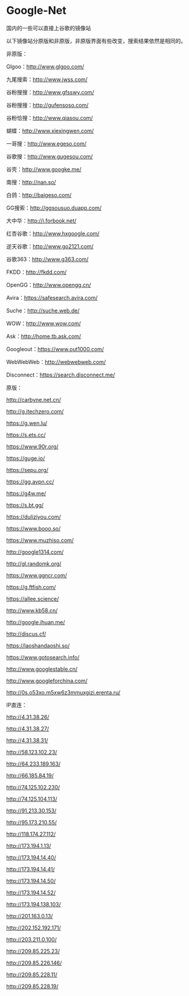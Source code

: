 # Google-Net

国内的一些可以直接上谷歌的镜像站


以下镜像站分原版和非原版，非原版界面有些改变，搜索结果依然是相同的。

非原版：

Glgoo：http://www.glgoo.com/

九尾搜索：http://www.jwss.com/

谷粉搜搜：http://www.gfsswy.com/

谷粉搜搜：http://gufensoso.com/

谷粉恰搜：http://www.qiasou.com/

蝴蝶：http://www.xiexingwen.com/

一哥搜：http://www.egeso.com/

谷歌搜：http://www.gugesou.com/

谷壳：http://www.googke.me/

南搜：http://nan.so/

白鸽：http://baigeso.com/

GG搜索：http://ggsousuo.duapp.com/

大中华：http://i.forbook.net/

红杏谷歌：http://www.hxgoogle.com/

逆天谷歌：http://www.go2121.com/

谷歌363：http://www.g363.com/

FKDD：http://fkdd.com/

OpenGG：http://www.opengg.cn/

Avira：https://safesearch.avira.com/

Suche：http://suche.web.de/

WOW：http://www.wow.com/

Ask：http://home.tb.ask.com/

Googleout：https://www.out1000.com/

WebWebWeb：http://webwebweb.com/

Disconnect：https://search.disconnect.me/

原版：

http://carbyne.net.cn/

http://g.itechzero.com/

https://g.wen.lu/

https://s.ets.cc/

https://www.90r.org/

https://guge.io/

https://sepu.org/

https://gg.avpn.cc/

https://g4w.me/

https://s.bt.gg/

https://duliziyou.com/

https://www.booo.so/

https://www.muzhiso.com/

http://google1314.com/

http://gl.randomk.org/

https://www.ggncr.com/

https://g.ftfish.com/

https://allee.science/

http://www.kb58.cn/

http://google.ihuan.me/

http://discus.cf/

https://laoshandaoshi.so/

https://www.gotosearch.info/

http://www.googlestable.cn/

http://www.googleforchina.com/

http://0s.o53xo.m5xw6z3mmuxgizi.erenta.ru/

IP直连：

http://4.31.38.26/

http://4.31.38.27/

http://4.31.38.31/

http://58.123.102.23/

http://64.233.189.163/

http://66.185.84.19/

http://74.125.102.230/

http://74.125.104.113/

http://91.213.30.153/

http://95.173.210.55/

http://118.174.27.112/

http://173.194.1.13/

http://173.194.14.40/

http://173.194.14.41/

http://173.194.14.50/

http://173.194.14.52/

http://173.194.138.103/

http://201.163.0.13/

http://202.152.192.171/

http://203.211.0.100/

http://209.85.225.23/

http://209.85.226.146/

http://209.85.228.11/

http://209.85.228.19/
